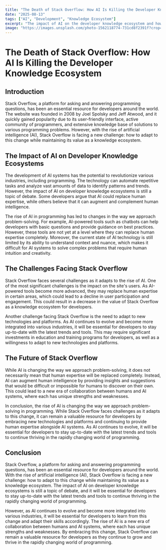 ```yaml
---
title: "The Death of Stack Overflow: How AI Is Killing the Developer Knowledge Ecosystem"
date: "2025-08-13"
tags: ["AI", "Development", "Knowledge Ecosystem"]
excerpt: "The impact of AI on the developer knowledge ecosystem and how it is changing the way we approach problem-solving."
image: "https://images.unsplash.com/photo-1562118774-731cd8f2391f?crop=entropy&cs=tinysrgb&fit=max&fm=jpg&ixid=M3w3ODM2OTN8MHwxfHNlYXJjaHwxfHxkZWF0aCUyQ3N0YWNrfGVufDB8MHx8fDE3NTUwODcxNTJ8MA&ixlib=rb-4.1.0&q=80&w=1080"
---
```


# The Death of Stack Overflow: How AI Is Killing the Developer Knowledge Ecosystem

## Introduction

Stack Overflow, a platform for asking and answering programming questions, has been an essential resource for developers around the world. The website was founded in 2008 by Joel Spolsky and Jeff Atwood, and it quickly gained popularity due to its user-friendly interface, active community of programmers, and extensive knowledge base of solutions to various programming problems. However, with the rise of artificial intelligence (AI), Stack Overflow is facing a new challenge: how to adapt to this change while maintaining its value as a knowledge ecosystem.

## The Impact of AI on Developer Knowledge Ecosystems

The development of AI systems has the potential to revolutionize various industries, including programming. The technology can automate repetitive tasks and analyze vast amounts of data to identify patterns and trends. However, the impact of AI on developer knowledge ecosystems is still a topic of debate. Some developers argue that AI could replace human expertise, while others believe that it can augment and complement human intelligence.

The rise of AI in programming has led to changes in the way we approach problem-solving. For example, AI-powered tools such as chatbots can help developers with basic questions and provide guidance on best practices. However, these tools are not yet at a level where they can replace human expertise completely. Moreover, the current state of AI technology is still limited by its ability to understand context and nuance, which makes it difficult for AI systems to solve complex problems that require human intuition and creativity.

## The Challenges Facing Stack Overflow

Stack Overflow faces several challenges as it adapts to the rise of AI. One of the most significant challenges is the impact on the site's users. As AI-powered tools become more advanced, they may replace human expertise in certain areas, which could lead to a decline in user participation and engagement. This could result in a decrease in the value of Stack Overflow as a knowledge ecosystem for developers.

Another challenge facing Stack Overflow is the need to adapt to new technologies and platforms. As AI continues to evolve and become more integrated into various industries, it will be essential for developers to stay up-to-date with the latest trends and tools. This may require significant investments in education and training programs for developers, as well as a willingness to adapt to new technologies and platforms.

## The Future of Stack Overflow

While AI is changing the way we approach problem-solving, it does not necessarily mean that human expertise will be replaced completely. Instead, AI can augment human intelligence by providing insights and suggestions that would be difficult or impossible for humans to discover on their own. This could lead to a new era of collaboration between humans and AI systems, where each has unique strengths and weaknesses.

In conclusion, the rise of AI is changing the way we approach problem-solving in programming. While Stack Overflow faces challenges as it adapts to this change, it can remain a valuable resource for developers by embracing new technologies and platforms and continuing to provide human expertise alongside AI systems. As AI continues to evolve, it will be essential for developers to stay up-to-date with the latest trends and tools to continue thriving in the rapidly changing world of programming.

## Conclusion

Stack Overflow, a platform for asking and answering programming questions, has been an essential resource for developers around the world. With the rise of artificial intelligence (AI), Stack Overflow is facing a new challenge: how to adapt to this change while maintaining its value as a knowledge ecosystem. The impact of AI on developer knowledge ecosystems is still a topic of debate, and it will be essential for developers to stay up-to-date with the latest trends and tools to continue thriving in the rapidly changing world of programming.

However, as AI continues to evolve and become more integrated into various industries, it will be essential for developers to learn from this change and adapt their skills accordingly. The rise of AI is a new era of collaboration between humans and AI systems, where each has unique strengths and weaknesses. By embracing this change, Stack Overflow can remain a valuable resource for developers as they continue to grow and thrive in the rapidly changing world of programming.
